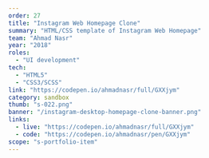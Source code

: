 ```yaml
---
order: 27
title: "Instagram Web Homepage Clone"
summary: "HTML/CSS template of Instagram Web Homepage"
team: "Ahmad Nasr"
year: "2018"
roles:
  - "UI development"
tech:
  - "HTML5"
  - "CSS3/SCSS"
link: "https://codepen.io/ahmadnasr/full/GXXjym"
category: sandbox
thumb: "s-022.png"
banner: "/instagram-desktop-homepage-clone-banner.png"
links:
  - live: "https://codepen.io/ahmadnasr/full/GXXjym"
  - code: "https://codepen.io/ahmadnasr/pen/GXXjym"
scope: "s-portfolio-item"
---
```

